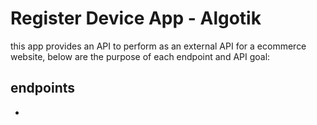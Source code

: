 # Register Device App - Algotik 

this app provides an API to perform as an external API for a ecommerce website, below are the purpose of each endpoint and API goal: 

## endpoints
- 